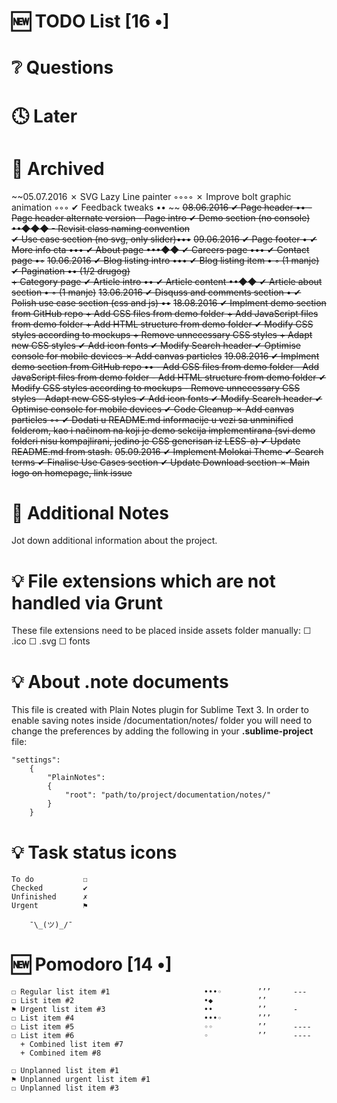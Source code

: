 # 🆕 TODO List                                 [16 •]



# ❔ Questions



# 🕓 Later



# 📁 Archived
~~05.07.2016
    ✗ SVG Lazy Line painter                 ◦◦◦◦
    ✗ Improve bolt graphic animation        ◦◦◦
    ✔ Feedback tweaks                       •• ~~
~~08.06.2016
    ✔ Page header                           ••
      - Page header alternate version
      - Page intro
    ✔ Demo section (no console)             ••◆◆◆
      - Revisit class naming convention         
    ✔ Use case section (no svg, only slider)•••~~
~~09.06.2016
    ✔ Page footer                               •
    ✔ More info cta                             •••
    ✔ About page                                •••◆◆
    ✔ Careers page                              •••
    ✔ Contact page                              •◦~~
~~10.06.2016
    ✔ Blog listing intro                        •••
    ✔ Blog listing item                         • ◦ (1 manje) 
    ✔ Pagination                                •• (1/2 drugog)  
      + Category page
    ✔ Article intro                              ••
    ✔ Article content                            ••◆◆
    ✔ Article about section                      • ◦ (1 manje)~~
~~13.06.2016
    ✔ Disquss and comments section              •
    ✔ Polish use case section (css and js)      ••~~
~~18.08.2016
    ✔ Implment demo section from GitHub repo
      + Add CSS files from demo folder
      + Add JavaScript files from demo folder
      + Add HTML structure from demo folder
    ✔ Modify CSS styles according to mockups
      + Remove unnecessary CSS styles
      + Adapt new CSS styles
    ✔ Add icon fonts
    ✔ Modify Search header
    ✔ Optimise console for mobile devices
    ✗ Add canvas particles~~
~~19.08.2016
  ✔ Implment demo section from GitHub repo    ••
    - Add CSS files from demo folder
    - Add JavaScript files from demo folder
    - Add HTML structure from demo folder
  ✔ Modify CSS styles according to mockups
    - Remove unnecessary CSS styles
    - Adapt new CSS styles
  ✔ Add icon fonts
  ✔ Modify Search header
  ✔ Optimise console for mobile devices
  ✔ Code Cleanup
  ✗ Add canvas particles                      ◦◦
  ✔ Dodati u README.md informacije u vezi sa unminified folderom, kao i načinom na koji je demo sekcija implementirana (svi demo folderi nisu kompajlirani, jedino je CSS generisan iz LESS-a)
  ✔ Update README.md from stash.~~
~~05.09.2016
  ✔ Implement Molokai Theme
  ✔ Search terms
  ✔ Finalise Use Cases section
  ✔ Update Download section
  ✗ Main logo on homepage, link issue~~



# 📎 Additional Notes
Jot down additional information about the project.



# 💡 File extensions which are not handled via Grunt
These file extensions need to be placed inside assets folder manually:
    ☐ .ico
    ☐ .svg
    ☐ fonts



# 💡 About .note documents
This file is created with Plain Notes plugin for Sublime Text 3.
In order to enable saving notes inside /documentation/notes/ folder you will need to change the preferences by adding the following in your **.sublime-project** file:

    "settings":
        {
            "PlainNotes": 
            {
                "root": "path/to/project/documentation/notes/"
            }
        }



# 💡 Task status icons
    To do           ☐
    Checked         ✔
    Unfinished      ✗
    Urgent          ⚑
    
        ¯\_(ツ)_/¯



# 🆕 Pomodoro                                 [14 •]
    ☐ Regular list item #1                     •••◦        ’’’     ---
    ☐ List item #2                             •◆          ’’      
    ⚑ Urgent list item #3                      ••          ’’      -
    ☐ List item #4                             •••◦        ’’’
    ☐ List item #5                             ◦◦          ’’      ----
    ☐ List item #6                             ◦           ’’      ----
      + Combined list item #7
      + Combined item #8

    ☐ Unplanned list item #1
    ⚑ Unplanned urgent list item #1
    ☐ Unplanned list item #3
